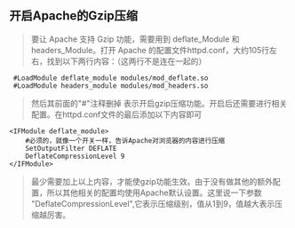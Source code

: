 ## 开启Apache的Gzip压缩
 >要让 Apache 支持 Gzip 功能，需要用到 deflate_Module 和 headers_Module。打开 Apache 的配置文件httpd.conf，大约105行左右，找到以下两行内容：（这两行不是连在一起的）
```
 #LoadModule deflate_module modules/mod_deflate.so
 #LoadModule headers_module modules/mod_headers.so
 ```
>然后其前面的"#"注释删掉 表示开启gzip压缩功能。开启后还需要进行相关配置。在httpd.conf文件的最后添加以下内容即可
```
<IFModule deflate_module>
    #必须的，就像一个开关一样，告诉Apache对浏览器的内容进行压缩
    SetOutputFilter DEFLATE
    DeflateCompressionLevel 9
</IFModule>
```
>最少需要加上以上内容，才能使gzip功能生效。由于没有做其他的额外配置，所以其他相关的配置均使用Apache默认设置。这里说一下参数 "DeflateCompressionLevel",它表示压缩级别，值从1到9，值越大表示压缩越厉害。